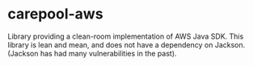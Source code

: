 # carepool-aws

Library providing a clean-room implementation of AWS Java SDK. This library is lean and mean, and does not have a dependency on Jackson.
(Jackson has had many vulnerabilities in the past).
